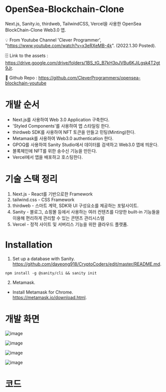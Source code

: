 # OpenSea-Blockchain-Clone
Next.js, Sanity.io, thirdweb, TailwindCSS, Vercel을 사용한 OpenSea BlockChain-Clone Web3.0 앱.

💡 From Youtube Channel 'Clever Programmer', "https://www.youtube.com/watch?v=x3eRXeMB-4k". (2022.1.30 Posted).  

🗄️ Link to the assets : https://drive.google.com/drive/folders/1BS_tG_B7kH3pJVBu6KJiLgsk4T2gt9Jr. 
  
🔗 Github Repo : https://github.com/CleverProgrammers/opensea-blockchain-youtube

# 개발 순서
- Next.js를 사용하여 Web 3.0 Application 구축한다.
- 'Styled Components'를 사용하여 앱 스타일링 한다.
- thirdweb SDK를 사용하여 NFT 토큰을 만들고 민팅(Minting)한다.
- Metamask를 사용하여 Web3.0 authentication 한다.
- GPOQ를 사용하여 Sanity Studio에서 데이터를 검색하고 Web3.0 앱에 띄운다.
- 블록체인에 NFT를 위한 송수신 기능을 만든다.
- Vercel에서 앱을 배포하고 호스팅한다. 

# 기술 스택 정리
1. Next.js - React를 기반으로한 Framework
2. tailwind.css - CSS Framework
3. thirdweb - 스마트 계약, SDK와 UI 구성요소를 제공하는 포털사이트. 
4. Sanity - 블로그, 쇼핑몰 등에서 사용하는 여러 컨텐츠를 다양한 built-in 기능들을 이용해 편리하게 관리할 수 있는 콘텐츠 관리시스템
5. Vercel - 정적 사이트 및 서버리스 기능을 위한 클라우드 플랫폼.

# Installation
1) Set up a database with Sanity. 
https://github.com/dayeong918/CryptoCoders/edit/master/README.md. 

```
npm install -g @sanity/cli && sanity init
```

2) Metamask. 
- Install Metamask for Chrome.  
https://metamask.io/download.html. 

# 개발 화면

![image](https://user-images.githubusercontent.com/62468132/163949901-c064bca7-909e-485b-a1b2-bef4cc822687.png)

![image](https://user-images.githubusercontent.com/62468132/163951492-d834c7d9-e1d5-4df5-a178-64617543d425.png)

![image](https://user-images.githubusercontent.com/62468132/163950821-243a40ae-4bc0-4d3e-9473-4eeaddbedc48.png)

![image](https://user-images.githubusercontent.com/62468132/163951021-2e1024fe-0499-4649-8be8-073867789f13.png)


# 코드


